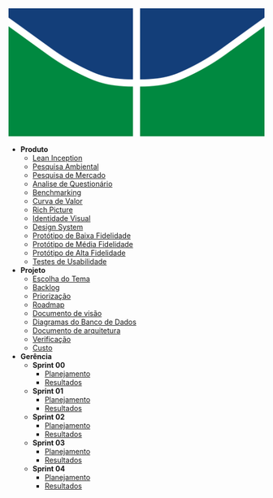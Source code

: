 <img src="assets/img/logoUnB.png" alt="Logo da UNB" />

- **Produto**
  - [Lean Inception](_docs/produto/lean_inception.md)
  - [Pesquisa Ambiental](_docs/produto/pesquisa_ambiental.md)
  - [Pesquisa de Mercado](_docs/produto/pesquisa_mercado.md)
  - [Analise de Questionário](_docs/produto/questionario.md)
  - [Benchmarking](_docs/produto/benchmarking.md)
  - [Curva de Valor](_docs/produto/curva_valor.md)
  - [Rich Picture](_docs/produto/rich_picture.md)
  - [Identidade Visual](_docs/produto/identidade_visual.md)
  - [Design System](_docs/produto/design_system.md)
  - [Protótipo de Baixa Fidelidade](_docs/produto/prototipo_baixa_fidelidade.md)
  - [Protótipo de Média Fidelidade](_docs/produto/prototipo_media_fidelidade.md)
  - [Protótipo de Alta Fidelidade](_docs/produto/prototipo_alta_fidelidade.md)
  - [Testes de Usabilidade](_docs/produto/teste_usabilidade.md)
- **Projeto**
  - [Escolha do Tema](_docs/projeto/themes_vote.md)
  - [Backlog](_docs/projeto/backlog.md)
  - [Priorização](_docs/projeto/priorizacao.md)
  - [Roadmap](_docs/projeto/roadmap.md)
  - [Documento de visão](_docs/projeto/documento_visao.md)
  - [Diagramas do Banco de Dados](_docs/projeto/db.md)
  - [Documento de arquitetura](_docs/projeto/documento_arquitetura.md)
  - [Verificação](_docs/projeto/verificacao.md)
  - [Custo](_docs/projeto/custo.md)
- **Gerência**
  - **Sprint 00**
    - [Planejamento](_docs/gerência/sprint0/plaining.md)
    - [Resultados](_docs/gerência/sprint0/results.md)
  - **Sprint 01**
    - [Planejamento](_docs/gerência/sprint1/plaining.md)
    - [Resultados](_docs/gerência/sprint1/results.md)
  - **Sprint 02**
    - [Planejamento](_docs/gerência/sprint2/plaining.md)
    - [Resultados](_docs/gerência/sprint2/results.md)
  - **Sprint 03**
    - [Planejamento](_docs/gerência/sprint3/plaining.md)
    - [Resultados](_docs/gerência/sprint3/results.md)
  - **Sprint 04**
    - [Planejamento](_docs/gerência/sprint4/plaining.md)
    - [Resultados](_docs/gerência/sprint4/results.md)
